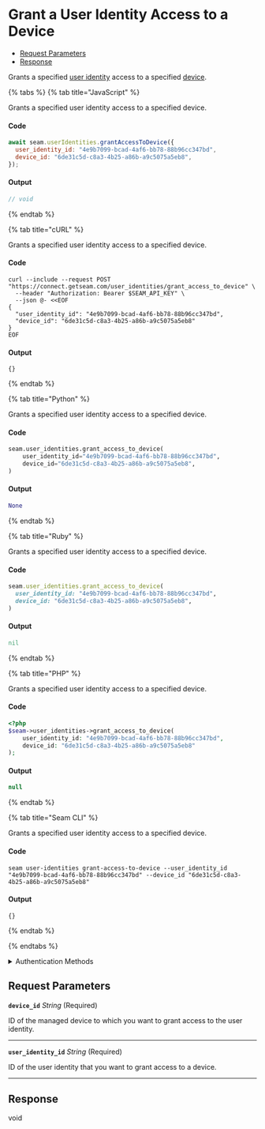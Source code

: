 # Grant a User Identity Access to a Device

- [Request Parameters](#request-parameters)
- [Response](#response)

Grants a specified [user identity](https://docs.seam.co/latest/capability-guides/mobile-access-in-development/managing-mobile-app-user-accounts-with-user-identities#what-is-a-user-identity) access to a specified [device](../../core-concepts/devices/README.md).


{% tabs %}
{% tab title="JavaScript" %}

Grants a specified user identity access to a specified device.

#### Code

```javascript
await seam.userIdentities.grantAccessToDevice({
  user_identity_id: "4e9b7099-bcad-4af6-bb78-88b96cc347bd",
  device_id: "6de31c5d-c8a3-4b25-a86b-a9c5075a5eb8",
});
```

#### Output

```javascript
// void
```
{% endtab %}

{% tab title="cURL" %}

Grants a specified user identity access to a specified device.

#### Code

```curl
curl --include --request POST "https://connect.getseam.com/user_identities/grant_access_to_device" \
  --header "Authorization: Bearer $SEAM_API_KEY" \
  --json @- <<EOF
{
  "user_identity_id": "4e9b7099-bcad-4af6-bb78-88b96cc347bd",
  "device_id": "6de31c5d-c8a3-4b25-a86b-a9c5075a5eb8"
}
EOF
```

#### Output

```curl
{}
```
{% endtab %}

{% tab title="Python" %}

Grants a specified user identity access to a specified device.

#### Code

```python
seam.user_identities.grant_access_to_device(
    user_identity_id="4e9b7099-bcad-4af6-bb78-88b96cc347bd",
    device_id="6de31c5d-c8a3-4b25-a86b-a9c5075a5eb8",
)
```

#### Output

```python
None
```
{% endtab %}

{% tab title="Ruby" %}

Grants a specified user identity access to a specified device.

#### Code

```ruby
seam.user_identities.grant_access_to_device(
  user_identity_id: "4e9b7099-bcad-4af6-bb78-88b96cc347bd",
  device_id: "6de31c5d-c8a3-4b25-a86b-a9c5075a5eb8",
)
```

#### Output

```ruby
nil
```
{% endtab %}

{% tab title="PHP" %}

Grants a specified user identity access to a specified device.

#### Code

```php
<?php
$seam->user_identities->grant_access_to_device(
    user_identity_id: "4e9b7099-bcad-4af6-bb78-88b96cc347bd",
    device_id: "6de31c5d-c8a3-4b25-a86b-a9c5075a5eb8"
);
```

#### Output

```php
null
```
{% endtab %}

{% tab title="Seam CLI" %}

Grants a specified user identity access to a specified device.

#### Code

```seam_cli
seam user-identities grant-access-to-device --user_identity_id "4e9b7099-bcad-4af6-bb78-88b96cc347bd" --device_id "6de31c5d-c8a3-4b25-a86b-a9c5075a5eb8"
```

#### Output

```seam_cli
{}
```
{% endtab %}

{% endtabs %}


<details>

<summary>Authentication Methods</summary>

- API key
- Personal access token
  <br>Must also include the `seam-workspace` header in the request.

To learn more, see [Authentication](https://docs.seam.co/latest/api/authentication).
</details>

## Request Parameters

**`device_id`** *String* (Required)

ID of the managed device to which you want to grant access to the user identity.

---

**`user_identity_id`** *String* (Required)

ID of the user identity that you want to grant access to a device.

---


## Response

void
